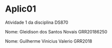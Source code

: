 # Aplic01
Atividade 1 da disciplina DS870

<p>Nome: Gleidison dos Santos Novais GRR20186250</p>
<p>Nome: Guilherme Vinicius Valerio GRR2018</p>
